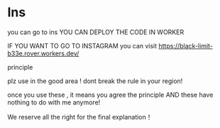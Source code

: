 # Ins
you can go to ins
YOU CAN DEPLOY THE CODE IN WORKER

IF YOU WANT TO GO TO INSTAGRAM
you can visit https://black-limit-b33e.rover.workers.dev/




principle

plz use in the good area !
dont break the rule in your region!

once you  use these , it means you agree the principle AND these have nothing to do with me anymore!

We reserve all the right for the final explanation！
